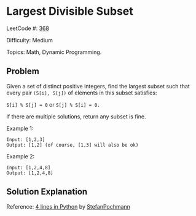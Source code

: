 # Largest Divisible Subset

LeetCode #: [368](https://leetcode.com/problems/largest-divisible-subset/)

Difficulty: Medium

Topics: Math, Dynamic Programming.

## Problem

Given a set of distinct positive integers, find the largest subset such that every pair `(S[i], S[j])` of elements in this subset satisfies:

`S[i] % S[j] = 0` or `S[j] % S[i] = 0.`

If there are multiple solutions, return any subset is fine.

Example 1:

```text
Input: [1,2,3]
Output: [1,2] (of course, [1,3] will also be ok)
```

Example 2:

```text
Input: [1,2,4,8]
Output: [1,2,4,8]
```

## Solution Explanation

Reference: [4 lines in Python](https://leetcode.com/problems/largest-divisible-subset/discuss/84002/4-lines-in-Python) by [
StefanPochmann](https://leetcode.com/stefanpochmann)

